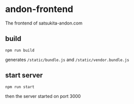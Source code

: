 andon-frontend
==============

The frontend of satsukita-andon.com

build
-----

```
npm run build
```

generates `/static/bundle.js` and `/static/vendor.bundle.js`

start server
------------

```
npm run start
```

then the server started on port 3000
